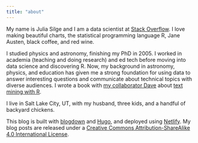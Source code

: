 ```yaml
---
title: "about"
---
```


My name is Julia Silge and I am a data scientist at [Stack Overflow](https://stackoverflow.com/users/5468471/julia-silge). I love making beautiful charts, the statistical programming language R, Jane Austen, black coffee, and red wine.

I studied physics and astronomy, finishing my PhD in 2005. I worked in academia (teaching and doing research) and ed tech before moving into data science and discovering R. Now, my background in astronomy, physics, and education has given me a strong foundation for using data to answer interesting questions and communicate about technical topics with diverse audiences. I wrote a book with [my collaborator Dave](http://varianceexplained.org/) about [text mining with R](http://amzn.to/2tZkmxG).

I live in Salt Lake City, UT, with my husband, three kids, and a handful of backyard chickens.

This blog is built with [blogdown](https://github.com/rstudio/blogdown) and [Hugo](https://gohugo.io/), and deployed using [Netlify](https://www.netlify.com/). My blog posts are released under a [Creative Commons Attribution-ShareAlike 4.0 International License](http://creativecommons.org/licenses/by-sa/4.0/).
